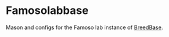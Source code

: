 # Famosolabbase
Mason and configs for the Famoso lab instance of [BreedBase](https://breedbase.org).
